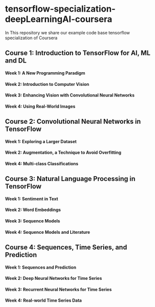 # tensorflow-specialization-deepLearningAI-coursera
In This repository we share our example code base tensorflow specialization of Coursera

## Course 1: Introduction to TensorFlow for AI, ML and DL
#### Week 1: A New Programming Paradigm
#### Week 2: Introduction to Computer Vision
#### Week 3: Enhancing Vision with Convolutional Neural Networks
#### Week 4: Using Real-World Images

## Course 2: Convolutional Neural Networks in TensorFlow
#### Week 1: Exploring a Larger Dataset
#### Week 2: Augmentation, a Technique to Avoid Overfitting
#### Week 4: Multi-class Classifications

## Course 3: Natural Language Processing in TensorFlow
#### Week 1: Sentiment in Text
#### Week 2: Word Embeddings
#### Week 3: Sequence Models
#### Week 4: Sequence Models and Literature

## Course 4: Sequences, Time Series, and Prediction
#### Week 1: Sequences and Prediction
#### Week 2: Deep Neural Networks for Time Series
#### Week 3: Recurrent Neural Networks for Time Series
#### Week 4: Real-world Time Series Data

